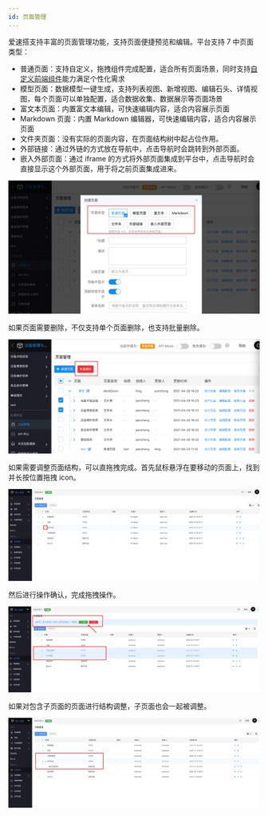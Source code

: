 ```yaml
---
id: 页面管理
---
```


爱速搭支持丰富的页面管理功能，支持页面便捷预览和编辑。平台支持 7 中页面类型：

- 普通页面：支持自定义，拖拽组件完成配置，适合所有页面场景，同时支持[自定义前端组件](./普通页面设计/自定义组件)能力满足个性化需求
- 模型页面：数据模型一键生成，支持列表视图、新增视图、编辑石头、详情视图，每个页面可以单独配置，适合数据收集、数据展示等页面场景
- 富文本页面：内置富文本编辑，可快速编辑内容，适合内容展示页面
- Markdown 页面：内置 Markdown 编辑器，可快速编辑内容，适合内容展示页面
- 文件夹页面：没有实际的页面内容，在页面结构树中起占位作用。
- 外部链接：通过外链的方式放在导航中，点击导航时会跳转到外部页面。
- 嵌入外部页面：通过 iframe 的方式将外部页面集成到平台中，点击导航时会直接显示这个外部页面，用于将之前页面集成进来。

![image.png](/img/页面管理/image_1a02c62.png)

如果页面需要删除，不仅支持单个页面删除，也支持批量删除。

![image.png](/img/页面管理/image_4254ebb.png)

如果需要调整页面结构，可以直拖拽完成。首先鼠标悬浮在要移动的页面上，找到并长按位置拖拽 icon。

![image.png](/img/页面管理/image_dce5bdd.png)

然后进行操作确认，完成拖拽操作。

![image.png](/img/页面管理/image_6b0bade.png)

如果对包含子页面的页面进行结构调整，子页面也会一起被调整。

![image.png](/img/页面管理/image_28497bd.png)
